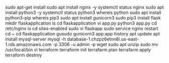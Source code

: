 sudo apt-get install
sudo apt install nginx -y
systemctl status nginx
sudo apt install python3 -y
systemctl status python3
whereis python
sudo apt install python3-pip
whereis pip3
sudo apt install gunicorn3
sudo pip3 install flask
 mkdir flaskapplication
 ls
 cd flaskapplication
 vi app.py
 python3 app.py
 cd /etc/nginx
 ls
 cd  sites-enabled
 sudo vi flaskapp
 sudo service nginx restart
 cd ~
 cd flaskapplication
 gusudo gunicorn3 app:app
 history
apt update
apt install mysql-server
mysql -h database-1.chzpz6etnn8i.us-east-1.rds.amazonaws.com -p 3306 -u admin -p
wget
sudo apt unzip
sudo mv /usr/local/bin
vi terraform
terraform init
terrafarm plan
terrafarm apply
terraform destroy

